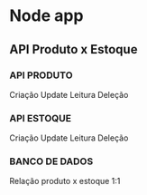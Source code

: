 # Node app

## API Produto x Estoque

### API PRODUTO
Criação
Update
Leitura
Deleção

### API ESTOQUE
Criação
Update
Leitura
Deleção

### BANCO DE DADOS
Relação produto x estoque 1:1

